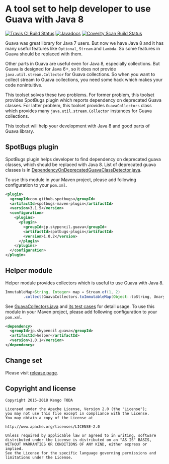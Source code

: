 A tool set to help developer to use Guava with Java 8
=====================================================

[![Travis CI Build Status](https://travis-ci.org/KengoTODA/guava-helper-for-java-8.svg)](https://travis-ci.org/KengoTODA/guava-helper-for-java-8)
[![Javadocs](http://javadoc.io/badge/jp.skypencil.guava/helper.svg)](http://javadoc.io/doc/jp.skypencil.guava/helper)
[![Coverity Scan Build Status](https://scan.coverity.com/projects/5822/badge.svg)](https://scan.coverity.com/projects/5822)

Guava was great library for Java 7 users. But now we have Java 8 and it has many useful features like `Optional`, `Stream` and `Lambda`. So some features in Guava should be replaced with them.

Other parts in Guava are useful even for Java 8, especially collections. But Guava is designed for Java 6+, so it does not provide `java.util.stream.Collector` for Guava collections. So when you want to collect stream to Guava collections, you need some hack which makes your code nonintuitive.

This toolset solves these two problems. For former problem, this toolset provides SpotBugs plugin which reports dependency on deprecated Guava classes. For latter problem, this toolset provides `GuavaCollectors` class which provides many `java.util.stream.Collector` instances for Guava collections.

This toolset will help your development with Java 8 and good parts of Guava library.

SpotBugs plugin
---------------

SpotBugs plugin helps developer to find dependency on deprecated guava classes, which should be replaced with Java 8.
List of deprecated guava classes is in [DependencyOnDeprecatedGuavaClassDetector.java](spotbugs-plugin/src/main/java/jp/skypencil/guava/DependencyOnDeprecatedGuavaClassDetector.java).

To use this module in your Maven project, please add following configuration to your `pom.xml`.

```xml
<plugin>
  <groupId>com.github.spotbugs</groupId>
  <artifactId>spotbugs-maven-plugin</artifactId>
  <version>3.1.5</version>
  <configuration>
    <plugins>
      <plugin>
        <groupId>jp.skypencil.guava</groupId>
        <artifactId>spotbugs-plugin</artifactId>
        <version>1.0.2</version>
      </plugin>
    </plugins>
  </configuration>
</plugin>
```

Helper module
-------------

Helper module provides collectors which is useful to use Guava with Java 8.  

```java
ImmutableMap<String, Integer> map = Stream.of(1, 2)
        .collect(GuavaCollectors.toImmutableMap(Object::toString, UnaryOperator.identity()));
```

See [GuavaCollectors.java](helper/src/main/java/jp/skypencil/guava/stream/GuavaCollectors.java) and [its test cases](helper/src/test/java/jp/skypencil/guava/stream/GuavaCollectorsTest.java) for detail usage.
To use this module in your Maven project, please add following configuration to your `pom.xml`.

```xml
<dependency>
  <groupId>jp.skypencil.guava</groupId>
  <artifactId>helper</artifactId>
  <version>1.0.1</version>
</dependency>
```

Change set
----------

Please visit [release page](https://github.com/KengoTODA/guava-helper-for-java-8/releases).

Copyright and license
---------------------

    Copyright 2015-2018 Kengo TODA

    Licensed under the Apache License, Version 2.0 (the "License");
    you may not use this file except in compliance with the License.
    You may obtain a copy of the License at

    http://www.apache.org/licenses/LICENSE-2.0

    Unless required by applicable law or agreed to in writing, software
    distributed under the License is distributed on an "AS IS" BASIS,
    WITHOUT WARRANTIES OR CONDITIONS OF ANY KIND, either express or implied.
    See the License for the specific language governing permissions and
    limitations under the License.
